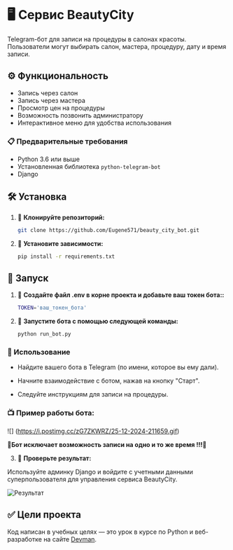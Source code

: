 # 🖥️ Сервис BeautyCity

Telegram-бот для записи на процедуры в салонах красоты. Пользователи могут выбирать салон, мастера, процедуру, дату и время записи.

## ⚙️ Функциональность

- Запись через салон
- Запись через мастера
- Просмотр цен на процедуры
- Возможность позвонить администратору
- Интерактивное меню для удобства использования

### 📋 Предварительные требования

- Python 3.6 или выше
- Установленная библиотека `python-telegram-bot`
- Django 

## 🛠 Установка

1. 📌 **Клонируйте репозиторий:**
   ```bash
   git clone https://github.com/Eugene571/beauty_city_bot.git
   ```

2. 📌 **Установите зависимости:**
   ```bash
   pip install -r requirements.txt   
   ```
## 🚀 Запуск

1. 📌 **Создайте файл .env в корне проекта и добавьте ваш токен бота::**
   ```bash
   TOKEN='ваш_токен_бота'   
   ```
   
2. 📌 **Запустите бота с помощью следующей команды:**
   ```bash
   python run_bot.py  
   ```

### 🔑 Использование

- Найдите вашего бота в Telegram (по имени, которое вы ему дали).

- Начните взаимодействие с ботом, нажав на кнопку "Старт".

- Следуйте инструкциям для записи на процедуры.

### 📺 Пример работы бота:

![] (https://i.postimg.cc/zG7ZKWRZ/25-12-2024-211659.gif)

🌟**Бот исключает возможность записи на одно и то же время !!!**🌟

3. 📌 **Проверьте результат:**

Используйте админку Django и войдите с учетными данными суперпользователя для управления cервиса BeautyCity.
   
![Результат](https://i.postimg.cc/KzL0rSsk/admin.jpg) 
   
   
## ✅ Цели проекта

Код написан в учебных целях — это урок в курсе по Python и веб-разработке на сайте [Devman](https://dvmn.org).
